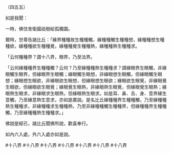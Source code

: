 （四五五）

如是我聞：

一時，佛住舍衛國祇樹給孤獨園。

爾時，世尊告諸比丘：「緣界種種故生種種觸，緣種種觸生種種想，緣種種想生種種欲，緣種種欲生種種覺，緣種種覺生種種熱，緣種種熱生種種求。

「云何種種界？謂十八界，眼界，乃至法界。

「云何緣種種界生種種觸？云何？乃至緣種種熱生種種求？謂緣眼界生眼觸，非緣眼觸生眼界，但緣眼界生眼觸；緣眼觸生眼想，非緣眼想生眼觸，但緣眼觸生眼想；緣眼想生眼欲，非緣眼欲生眼想，但緣眼想生眼欲；緣眼欲生眼覺，非緣眼覺生眼欲，但緣眼欲生眼覺；緣眼覺生眼熱，非緣眼熱生眼覺，但緣眼覺生眼熱；緣眼熱生眼求，非緣眼求生眼熱，但緣眼熱生眼求。如是耳、鼻、舌、身、意界緣生意觸，乃至緣意熱生意求，亦如是廣說。是名比丘緣種種界生種種觸，乃至緣種種熱生種種求，非緣種種求生種種熱，乃至非緣種種觸生種種界，但緣種種界生種種觸，乃至緣種種熱生種種求。」

佛說是經已，諸比丘聞佛所說，歡喜奉行。

如內六入處，外六入處亦如是說。



#十八界
#十八界
#十八界
#十八界
#十八界
#十八界
#十八界
